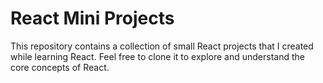 # React Mini Projects

This repository contains a collection of small React projects that I created while learning React. Feel free to clone it to explore and understand the core concepts of React.
